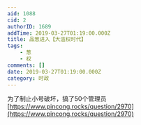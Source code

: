 ```yaml
---
aid: 1088
cid: 2
authorID: 1689
addTime: 2019-03-27T01:19:00.000Z
title: 品葱进入【大滥权时代】
tags:
    - 葱
    - 权
comments: []
date: 2019-03-27T01:19:00.000Z
category: 时政
---
```


为了制止小号破坏，搞了50个管理员 [https://www.pincong.rocks/question/2970](https://www.pincong.rocks/question/2970)
